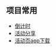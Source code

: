 ## 项目常用
- [倒计时](https://github.com/webrenee7/col-countdown)
- [活动分享](https://github.com/webrenee7/col-activityshare)
- [活动页app下载](https://github.com/webrenee7/col-activity-appdownload)
